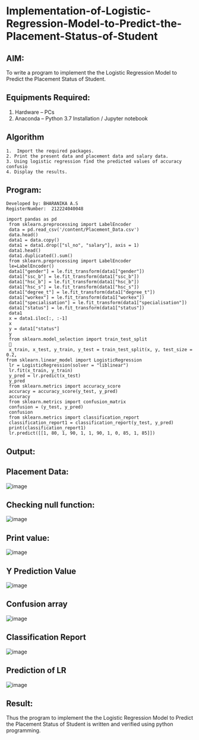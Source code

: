 # Implementation-of-Logistic-Regression-Model-to-Predict-the-Placement-Status-of-Student

## AIM:
To write a program to implement the the Logistic Regression Model to Predict the Placement Status of Student.

## Equipments Required:
1. Hardware – PCs
2. Anaconda – Python 3.7 Installation / Jupyter notebook

## Algorithm
```
1.  Import the required packages.
2. Print the present data and placement data and salary data.
3. Using logistic regression find the predicted values of accuracy confusio
4. Display the results.
```

## Program:
```
Developed by: BHARANIKA A.S
RegisterNumber:  212224040048
```
```
import pandas as pd
 from sklearn.preprocessing import LabelEncoder
 data = pd.read_csv('/content/Placement_Data.csv')
 data.head()
 data1 = data.copy()
 data1 = data1.drop(["sl_no", "salary"], axis = 1)
 data1.head()
 data1.duplicated().sum()
 from sklearn.preprocessing import LabelEncoder
 le=LabelEncoder()
 data1["gender"] = le.fit_transform(data1["gender"])
 data1["ssc_b"] = le.fit_transform(data1["ssc_b"])
 data1["hsc_b"] = le.fit_transform(data1["hsc_b"])
 data1["hsc_s"] = le.fit_transform(data1["hsc_s"])
 data1["degree_t"] = le.fit_transform(data1["degree_t"])
 data1["workex"] = le.fit_transform(data1["workex"])
 data1["specialisation"] = le.fit_transform(data1["specialisation"])
 data1["status"] = le.fit_transform(data1["status"])
 data1
 x = data1.iloc[:, :-1]
 x
 y = data1["status"]
 y
 from sklearn.model_selection import train_test_split
 
 x_train, x_test, y_train, y_test = train_test_split(x, y, test_size = 0.2, 
from sklearn.linear_model import LogisticRegression
 lr = LogisticRegression(solver = "liblinear")
 lr.fit(x_train, y_train)
 y_pred = lr.predict(x_test)
 y_pred
 from sklearn.metrics import accuracy_score
 accuracy = accuracy_score(y_test, y_pred)
 accuracy
 from sklearn.metrics import confusion_matrix
 confusion = (y_test, y_pred)
 confusion
 from sklearn.metrics import classification_report
 classification_report1 = classification_report(y_test, y_pred)
 print(classification_report1)
 lr.predict([[1, 80, 1, 90, 1, 1, 90, 1, 0, 85, 1, 85]])
```

## Output:

## Placement Data:
![image](https://github.com/user-attachments/assets/0b16cc59-c3bd-4c15-adff-6a902d1b44c2)
## Checking null function:
![image](https://github.com/user-attachments/assets/e1acce53-2401-4890-a089-918cd1972d1f)
## Print value:
![image](https://github.com/user-attachments/assets/6e54bdc7-aa31-4162-891f-afcfe113e602)
## Y Prediction Value
![image](https://github.com/user-attachments/assets/b6f6bc72-0cd4-4121-8f09-578dee5d33f9)
## Confusion array
![image](https://github.com/user-attachments/assets/c84babc2-117e-437b-8a90-c4d5a4ccd8a9)
## Classification Report
![image](https://github.com/user-attachments/assets/22500e04-3a63-4256-ab94-b6468e52c10b)
## Prediction of LR
![image](https://github.com/user-attachments/assets/d4bf6f7b-6106-4e7f-a98c-abafe98bd04e)



## Result:
Thus the program to implement the the Logistic Regression Model to Predict the Placement Status of Student is written and verified using python programming.
